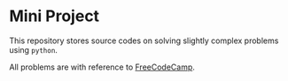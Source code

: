 # **Mini Project**

This repository stores source codes on solving slightly complex problems using `python`.

All problems are with reference to [FreeCodeCamp](https://www.youtube.com/watch?v=rfscVS0vtbw).